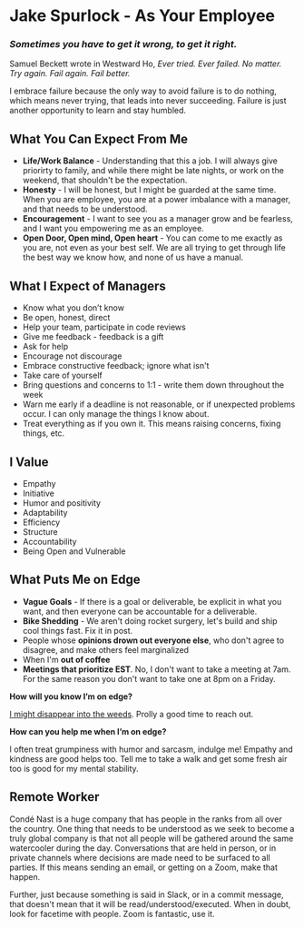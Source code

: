 # Jake Spurlock - As Your Employee

### _Sometimes you have to get it wrong, to get it right._

Samuel Beckett wrote in Westward Ho, _Ever tried. Ever failed. No matter. Try again. Fail again. Fail better._

I embrace failure because the only way to avoid failure is to do nothing, which means never trying, that leads into never succeeding. Failure is just another opportunity to learn and stay humbled.

## What You Can Expect From Me

- **Life/Work Balance** - Understanding that this a job. I will always give priorirty to family, and while there might be late nights, or work on the weekend, that shouldn't be the expectation.
- **Honesty** - I will be honest, but I might be guarded at the same time. When you are employee, you are at a power imbalance with a manager, and that needs to be understood.
- **Encouragement** - I want to see you as a manager grow and be fearless, and I want you empowering me as an employee.
- **Open Door, Open mind, Open heart** - You can come to me exactly as you are, not even as your best self. We are all trying to get through life the best way we know how, and none of us have a manual.

## What I Expect of Managers

- Know what you don’t know
- Be open, honest, direct
- Help your team, participate in code reviews
- Give me feedback - feedback is a gift
- Ask for help
- Encourage not discourage
- Embrace constructive feedback; ignore what isn't
- Take care of yourself
- Bring questions and concerns to 1:1 - write them down throughout the week
- Warn me early if a deadline is not reasonable, or if unexpected problems occur. I can only manage the things I know about.
- Treat everything as if you own it. This means raising concerns, fixing things, etc.

## I Value

- Empathy
- Initiative
- Humor and positivity
- Adaptability
- Efficiency
- Structure
- Accountability
- Being Open and Vulnerable

## What Puts Me on Edge

- **Vague Goals** - If there is a goal or deliverable, be explicit in what you want, and then everyone can be accountable for a deliverable.
- **Bike Shedding** - We aren't doing rocket surgery, let's build and ship cool things fast. Fix it in post.
- People whose **opinions drown out everyone else**, who don't agree to disagree, and make others feel marginalized
- When I'm **out of coffee**
- **Meetings that prioritize EST**. No, I don't want to take a meeting at 7am. For the same reason you don't want to take one at 8pm on a Friday.

**How will you know I’m on edge?**

[I might disappear into the weeds](https://media.giphy.com/media/4pMX5rJ4PYAEM/giphy.gif). Prolly a good time to reach out.

**How can you help me when I’m on edge?**

I often treat grumpiness with humor and sarcasm, indulge me! Empathy and kindness are good helps too. Tell me to take a walk and get some fresh air too is good for my mental stability.

## Remote Worker

Condé Nast is a huge company that has people in the ranks from all over the country. One thing that needs to be understood as we seek to become a truly global company is that not all people will be gathered around the same watercooler during the day. Conversations that are held in person, or in private channels where decisions are made need to be surfaced to all parties. If this means sending an email, or getting on a Zoom, make that happen.

Further, just because something is said in Slack, or in a commit message, that doesn't mean that it will be read/understood/executed. When in doubt, look for facetime with people. Zoom is fantastic, use it.
